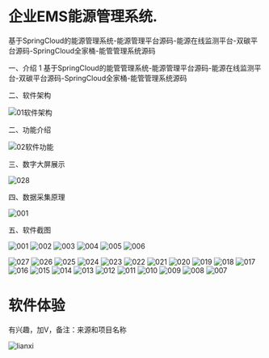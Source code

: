 # 企业EMS能源管理系统.
 
 基于SpringCloud的能源管理系统-能源管理平台源码-能源在线监测平台-双碳平台源码-SpringCloud全家桶-能管管理系统源码

一、介绍
1
基于SpringCloud的能管管理系统-能源管理平台源码-能源在线监测平台-双碳平台源码-SpringCloud全家桶-能管管理系统源码

二、软件架构

![01软件架构](https://github.com/user-attachments/assets/8841976f-1f27-4f78-a87f-36b4d39993a4)


二、功能介绍

![02软件功能](https://github.com/user-attachments/assets/4fd66cfa-6304-452f-8a2d-fadc295cd308)


三、数字大屏展示

![028](https://github.com/user-attachments/assets/f4102982-e032-496d-8938-6312c3dfdd81)



四、数据采集原理



![001](https://github.com/user-attachments/assets/7d974e5e-1948-4c65-bd37-ee6d633738fd)



五、软件截图

![001](https://github.com/user-attachments/assets/b89081c4-05b3-440e-870f-5cbdcc09925e)
![002](https://github.com/user-attachments/assets/abfa3795-f530-49ad-931f-3e5c52f7553d)
![003](https://github.com/user-attachments/assets/23047080-86c5-471d-a66d-37c68aa41d2e)
![004](https://github.com/user-attachments/assets/fd456ea5-9d51-4656-acad-b37b0c096c4b)
![005](https://github.com/user-attachments/assets/1fcf81b3-ccd4-4cf2-8362-e6dd26c4408d)
![006](https://github.com/user-attachments/assets/510137aa-374d-4fb2-8aa7-4ea0101204c8)

![027](https://github.com/user-attachments/assets/89119a97-d020-44b2-bd2f-4ead81d8c312)
![026](https://github.com/user-attachments/assets/2fa207ae-e6ab-48bb-b112-858ac7d12aff)
![025](https://github.com/user-attachments/assets/525002f8-f7f2-4844-b5b7-611604c81118)
![024](https://github.com/user-attachments/assets/70472f67-1953-4dd1-a598-6efc19798044)
![023](https://github.com/user-attachments/assets/1a13099c-2cba-4b6c-837b-83d4609af2ec)
![022](https://github.com/user-attachments/assets/778a1956-b8b2-41e0-869c-164d1ee621a3)
![021](https://github.com/user-attachments/assets/1ddbb96e-ea02-4eb0-b244-f702964c9539)
![020](https://github.com/user-attachments/assets/fc2129b5-abcc-419e-a876-3ed49c8eb110)
![019](https://github.com/user-attachments/assets/678924f2-ba58-47cc-b1e4-7a4c12f295ec)
![018](https://github.com/user-attachments/assets/56220fc3-f2bc-4c88-94d8-c2e441a320b8)
![017](https://github.com/user-attachments/assets/f065bb6b-12bd-4299-8a43-038fe8ff8885)
![016](https://github.com/user-attachments/assets/6d73a005-2bb3-434b-b888-8b6444228199)
![015](https://github.com/user-attachments/assets/82a966d3-8e92-4826-8dda-112d4d733eed)
![014](https://github.com/user-attachments/assets/1937493e-1d79-4d03-ac2b-83e1471925f8)
![013](https://github.com/user-attachments/assets/3d46ed17-339f-447a-aac3-23233a08cd37)
![012](https://github.com/user-attachments/assets/96b00a5e-e713-42cb-b5c0-21a36e105e61)
![011](https://github.com/user-attachments/assets/1d37653c-06d4-444f-b364-b85359a0b066)
![010](https://github.com/user-attachments/assets/55cd03ad-6d85-4194-af23-8f1b6f757dbc)
![009](https://github.com/user-attachments/assets/80c54115-4f75-40c2-ac57-fdb4ccbc51e3)
![008](https://github.com/user-attachments/assets/905c157e-f84d-4920-aa28-398fcfd00b9b)
![007](https://github.com/user-attachments/assets/8d4d20fc-59ba-44d3-ab04-b4dd0462a916)







# 软件体验

 有兴趣，加V，备注：来源和项目名称

![lianxi](https://github.com/user-attachments/assets/4b78a66f-6b76-4d08-bad5-e23e6862607c)




















